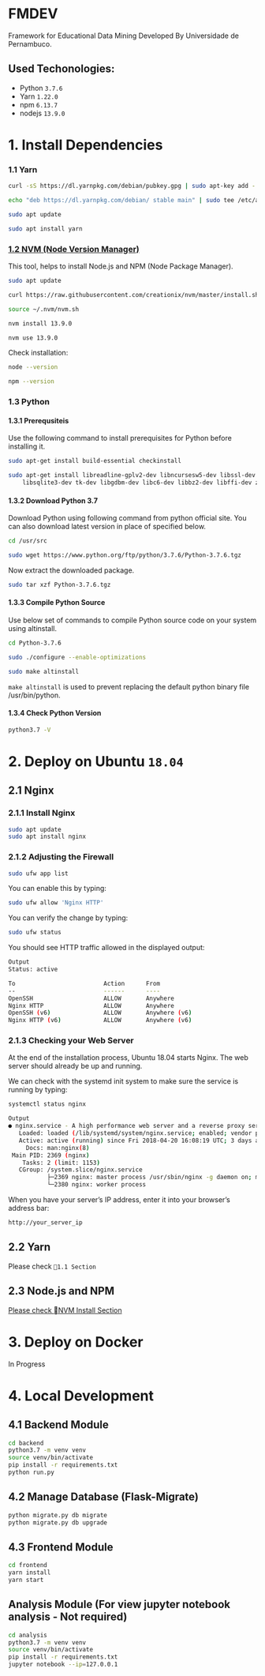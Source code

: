 # FMDEV

Framework for Educational Data Mining Developed By Universidade de Pernambuco.

## Used Techonologies:

* Python `3.7.6`
* Yarn `1.22.0`
* npm `6.13.7`
* nodejs `13.9.0`

# 1. Install Dependencies

### 1.1 Yarn

```sh 
curl -sS https://dl.yarnpkg.com/debian/pubkey.gpg | sudo apt-key add -

echo "deb https://dl.yarnpkg.com/debian/ stable main" | sudo tee /etc/apt/sources.list.d/yarn.list

sudo apt update

sudo apt install yarn
```

### [1.2 NVM (Node Version Manager)](#nvm)

This tool, helps to install Node.js and NPM (Node Package Manager).

```sh
sudo apt update

curl https://raw.githubusercontent.com/creationix/nvm/master/install.sh | sh

source ~/.nvm/nvm.sh

nvm install 13.9.0

nvm use 13.9.0
```

Check installation:

```sh
node --version

npm --version
```

### 1.3 Python

#### 1.3.1 Prerequsiteis 

Use the following command to install prerequisites for Python before installing it.

```sh
sudo apt-get install build-essential checkinstall

sudo apt-get install libreadline-gplv2-dev libncursesw5-dev libssl-dev \
    libsqlite3-dev tk-dev libgdbm-dev libc6-dev libbz2-dev libffi-dev zlib1g-dev
```

#### 1.3.2 Download Python 3.7 

Download Python using following command from python official site. You can also download latest version in place of specified below.

```sh
cd /usr/src

sudo wget https://www.python.org/ftp/python/3.7.6/Python-3.7.6.tgz
```

Now extract the downloaded package.

```sh
sudo tar xzf Python-3.7.6.tgz
```

#### 1.3.3 Compile Python Source

Use below set of commands to compile Python source code on your system using altinstall.

```sh
cd Python-3.7.6

sudo ./configure --enable-optimizations

sudo make altinstall
```

`make altinstall` is used to prevent replacing the default python binary file /usr/bin/python.

#### 1.3.4 Check Python Version

```sh
python3.7 -V
```

# 2. Deploy on Ubuntu `18.04`

## 2.1 Nginx

### 2.1.1 Install Nginx

```sh
sudo apt update
sudo apt install nginx
```
### 2.1.2 Adjusting the Firewall

```sh
sudo ufw app list
```

You can enable this by typing:

```sh
sudo ufw allow 'Nginx HTTP'
```

You can verify the change by typing:

```sh
sudo ufw status
```

You should see HTTP traffic allowed in the displayed output:

```sh
Output
Status: active

To                         Action      From
--                         ------      ----
OpenSSH                    ALLOW       Anywhere                  
Nginx HTTP                 ALLOW       Anywhere                  
OpenSSH (v6)               ALLOW       Anywhere (v6)             
Nginx HTTP (v6)            ALLOW       Anywhere (v6)
```

### 2.1.3 Checking your Web Server

At the end of the installation process, Ubuntu 18.04 starts Nginx. The web server should already be up and running.

We can check with the systemd init system to make sure the service is running by typing:

```sh
systemctl status nginx
```

```sh
Output
● nginx.service - A high performance web server and a reverse proxy server
   Loaded: loaded (/lib/systemd/system/nginx.service; enabled; vendor preset: enabled)
   Active: active (running) since Fri 2018-04-20 16:08:19 UTC; 3 days ago
     Docs: man:nginx(8)
 Main PID: 2369 (nginx)
    Tasks: 2 (limit: 1153)
   CGroup: /system.slice/nginx.service
           ├─2369 nginx: master process /usr/sbin/nginx -g daemon on; master_process on;
           └─2380 nginx: worker process
```

When you have your server’s IP address, enter it into your browser’s address bar:

```sh
http://your_server_ip
```

## 2.2 Yarn

Please check `1.1 Section`

## 2.3 Node.js and NPM

[Please check NVM Install Section](#nvm)

# 3. Deploy on Docker

In Progress

# 4. Local Development

## 4.1 Backend Module

```sh
cd backend
python3.7 -m venv venv
source venv/bin/activate
pip install -r requirements.txt
python run.py
```

## 4.2 Manage Database (Flask-Migrate)

```sh
python migrate.py db migrate
python migrate.py db upgrade
```

## 4.3 Frontend Module

```sh
cd frontend
yarn install
yarn start
```

## Analysis Module (For view jupyter notebook analysis - Not required)

```sh
cd analysis
python3.7 -m venv venv
source venv/bin/activate
pip install -r requirements.txt
jupyter notebook --ip=127.0.0.1
```